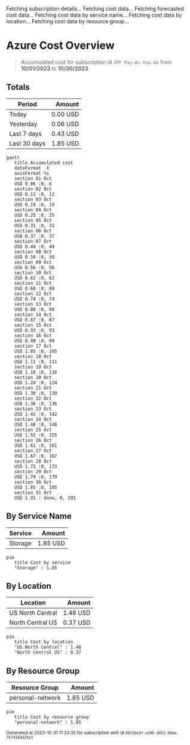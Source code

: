 Fetching subscription details...
Fetching cost data...
Fetching forecasted cost data...
Fetching cost data by service name...
Fetching cost data by location...
Fetching cost data by resource group...
# Azure Cost Overview

> Accumulated cost for subscription id `JPF Pay-As-You-Go` from **10/01/2023** to **10/30/2023**

## Totals

|Period|Amount|
|---|---:|
|Today|0.00 USD|
|Yesterday|0.06 USD|
|Last 7 days|0.43 USD|
|Last 30 days|1.85 USD|

```mermaid
gantt
   title Accumulated cost
   dateFormat  X
   axisFormat %s
   section 01 Oct
   USD 0.06 :0, 6
   section 02 Oct
   USD 0.12 :0, 12
   section 03 Oct
   USD 0.19 :0, 19
   section 04 Oct
   USD 0.25 :0, 25
   section 05 Oct
   USD 0.31 :0, 31
   section 06 Oct
   USD 0.37 :0, 37
   section 07 Oct
   USD 0.44 :0, 44
   section 08 Oct
   USD 0.50 :0, 50
   section 09 Oct
   USD 0.56 :0, 56
   section 10 Oct
   USD 0.62 :0, 62
   section 11 Oct
   USD 0.68 :0, 68
   section 12 Oct
   USD 0.74 :0, 74
   section 13 Oct
   USD 0.80 :0, 80
   section 14 Oct
   USD 0.87 :0, 87
   section 15 Oct
   USD 0.93 :0, 93
   section 16 Oct
   USD 0.99 :0, 99
   section 17 Oct
   USD 1.05 :0, 105
   section 18 Oct
   USD 1.11 :0, 111
   section 19 Oct
   USD 1.18 :0, 118
   section 20 Oct
   USD 1.24 :0, 124
   section 21 Oct
   USD 1.30 :0, 130
   section 22 Oct
   USD 1.36 :0, 136
   section 23 Oct
   USD 1.42 :0, 142
   section 24 Oct
   USD 1.48 :0, 148
   section 25 Oct
   USD 1.55 :0, 155
   section 26 Oct
   USD 1.61 :0, 161
   section 27 Oct
   USD 1.67 :0, 167
   section 28 Oct
   USD 1.73 :0, 173
   section 29 Oct
   USD 1.79 :0, 179
   section 30 Oct
   USD 1.85 :0, 185
   section 31 Oct
   USD 1.91 : done, 0, 191
```

## By Service Name

|Service|Amount|
|---|---:|
|Storage|1.85 USD|

```mermaid
pie
   title Cost by service
   "Storage" : 1.85
```

## By Location

|Location|Amount|
|---|---:|
|US North Central|1.48 USD|
|North Central US|0.37 USD|

```mermaid
pie
   title Cost by location
   "US North Central" : 1.48
   "North Central US" : 0.37
```

## By Resource Group

|Resource Group|Amount|
|---|---:|
|personal-network|1.85 USD|

```mermaid
pie
   title Cost by resource group
   "personal-network" : 1.85
```

<sup>Generated at 2023-10-31 11:33:35 for subscription with id `4913be3f-a345-4652-9bba-767418dd25e3`</sup>
